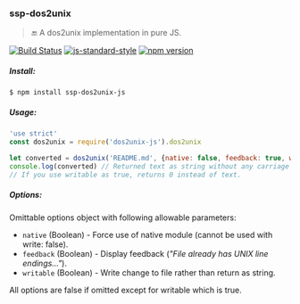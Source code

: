 ### ssp-dos2unix
> :end: A dos2unix implementation in pure JS.

[![Build Status](https://travis-ci.org/stpettersens/ssp-dos2unix.png?branch=master)](https://travis-ci.org/stpettersens/ssp-dos2unix)
[![js-standard-style](https://img.shields.io/badge/code%20style-standard-brightgreen.svg)](https://github.com/feross/standard)
[![npm version](https://badge.fury.io/js/ssp-dos2unix.svg)](http://npmjs.com/package/ssp-dos2unix)

##### Install:

    $ npm install ssp-dos2unix-js

##### Usage:
```js
'use strict'
const dos2unix = require('dos2unix-js').dos2unix

let converted = dos2unix('README.md', {native: false, feedback: true, writable: false})
console.log(converted) // Returned text as string without any carriage returns (\r).
// If you use writable as true, returns 0 instead of text.
```

##### Options:

Omittable options object with following allowable parameters:

* `native` (Boolean) - Force use of native module (cannot be used with write: false).
* `feedback` (Boolean) - Display feedback (*"File already has UNIX line endings..."*).
* `writable` (Boolean) - Write change to file rather than return as string.

All options are false if omitted except for writable which is true.
